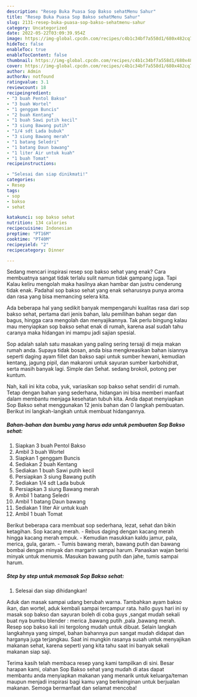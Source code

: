 ```yaml
---
description: "Resep Buka Puasa Sop Bakso sehatMenu Sahur"
title: "Resep Buka Puasa Sop Bakso sehatMenu Sahur"
slug: 2131-resep-buka-puasa-sop-bakso-sehatmenu-sahur
category: Uncategorized
date: 2022-05-22T03:09:39.954Z
image: https://img-global.cpcdn.com/recipes/c4b1c34bf7a558d1/680x482cq70/sop-bakso-sehat-foto-resep-utama.jpg
hideToc: false
enableToc: true
enableTocContent: false
thumbnail: https://img-global.cpcdn.com/recipes/c4b1c34bf7a558d1/680x482cq70/sop-bakso-sehat-foto-resep-utama.jpg
cover: https://img-global.cpcdn.com/recipes/c4b1c34bf7a558d1/680x482cq70/sop-bakso-sehat-foto-resep-utama.jpg
author: Admin
authorAv: notfound
ratingvalue: 3.1
reviewcount: 18
recipeingredient:
- "3 buah Pentol Bakso"
- "3 buah Wortel"
- "1 genggam Buncis"
- "2 buah Kentang"
- "1 buah Sawi putih kecil"
- "3 siung Bawang putih"
- "1/4 sdt Lada bubuk"
- "3 siung Bawang merah"
- "1 batang Seledri"
- "1 batang Daun bawang"
- "1 liter Air untuk kuah"
- "1 buah Tomat"
recipeinstructions:

- "Selesai dan siap dinikmati!"
categories:
- Resep
tags:
- sop
- bakso
- sehat

katakunci: sop bakso sehat 
nutrition: 134 calories
recipecuisine: Indonesian
preptime: "PT16M"
cooktime: "PT40M"
recipeyield: "2"
recipecategory: Dinner

---
```



Sedang mencari inspirasi resep sop bakso sehat yang enak? Cara membuatnya sangat tidak terlalu sulit namun tidak gampang juga. Tapi Kalau keliru mengolah maka hasilnya akan hambar dan justru cenderung tidak enak. Padahal sop bakso sehat yang enak seharusnya punya aroma dan rasa yang bisa memancing selera kita.


Ada beberapa hal yang sedikit banyak mempengaruhi kualitas rasa dari sop bakso sehat, pertama dari jenis bahan, lalu pemilihan bahan segar dan bagus, hingga cara mengolah dan menyajikannya. Tak perlu bingung kalau mau menyiapkan sop bakso sehat enak di rumah, karena asal sudah tahu caranya maka hidangan ini mampu jadi sajian spesial.

Sop adalah salah satu masakan yang paling sering tersaji di meja makan rumah anda. Supaya tidak bosan, anda bisa mengkreasikan bahan isiannya seperti daging ayam fillet dan bakso sapi untuk sumber hewani, kemudian kentang, jagung pipil, dan makaroni untuk sayuran sumber karbohidrat, serta masih banyak lagi. Simple dan Sehat. sedang brokoli, potong per kuntum.


Nah, kali ini kita coba, yuk, variasikan sop bakso sehat sendiri di rumah. Tetap dengan bahan yang sederhana, hidangan ini bisa memberi manfaat dalam membantu menjaga kesehatan tubuh kita. Anda dapat menyiapkan Sop Bakso sehat menggunakan 12 jenis bahan dan 0 langkah pembuatan. Berikut ini langkah-langkah untuk membuat hidangannya.

<!--inarticleads1-->

##### Bahan-bahan dan bumbu yang harus ada untuk pembuatan Sop Bakso sehat:

1. Siapkan 3 buah Pentol Bakso
1. Ambil 3 buah Wortel
1. Siapkan 1 genggam Buncis
1. Sediakan 2 buah Kentang
1. Sediakan 1 buah Sawi putih kecil
1. Persiapkan 3 siung Bawang putih
1. Sediakan 1/4 sdt Lada bubuk
1. Persiapkan 3 siung Bawang merah
1. Ambil 1 batang Seledri
1. Ambil 1 batang Daun bawang
1. Sediakan 1 liter Air untuk kuah
1. Ambil 1 buah Tomat


Berikut beberapa cara membuat sop sederhana, lezat, sehat dan bikin ketagihan. Sop kacang merah. - Rebus daging dengan kacang merah hingga kacang merah empuk. - Kemudian masukkan kaldu jamur, pala, merica, gula, garam. - Tumis bawang merah, bawang putih dan bawang bombai dengan minyak dan margarin sampai harum. Panaskan wajan berisi minyak untuk menumis. Masukan bawang putih dan jahe, tumis sampai harum. 

<!--inarticleads2-->

##### Step by step untuk memasak Sop Bakso sehat:


1. Selesai dan siap dihidangkan!

Aduk dan masak sampai udang berubah warna. Tambahkan ayam bakso ikan, dan wortel, aduk kembali sampai tercampur rata. hallo guys hari ini sy masak sop bakso dan sayuran boleh di coba guys ,sangat mudah sekali buat nya bumbu blender : merica ,bawang putih ,pala ,bawang merah. Resep sop bakso kali ini tergolong mudah untuk dibuat. Selain langkah langkahnya yang simpel, bahan bahannya pun sangat mudah didapat dan harganya juga terjangkau. Saat ini mungkin rasanya susah untuk menyajikan makanan sehat, karena seperti yang kita tahu saat ini banyak sekali makanan siap saji. 

Terima kasih telah membaca resep yang kami tampilkan di sini. Besar harapan kami, olahan Sop Bakso sehat yang mudah di atas dapat membantu anda menyiapkan makanan yang menarik untuk keluarga/teman maupun menjadi inspirasi bagi kamu yang berkeinginan untuk berjualan makanan. Semoga bermanfaat dan selamat mencoba!
